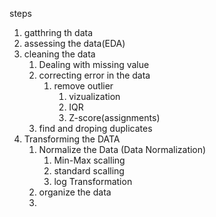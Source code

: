 steps
1. gatthring th data
2. assessing the data(EDA)
3. cleaning the data
   1. Dealing with missing value
   2. correcting error in the data
      1. remove outlier
         1. vizualization
         2. IQR
         3. Z-score(assignments)
   3. find and droping duplicates
4.  Transforming the DATA
    1.  Normalize the Data (Data Normalization)
        1.  Min-Max scalling
        2.  standard scalling
        3.  log Transformation
    2. organize the data
    3. 




              
